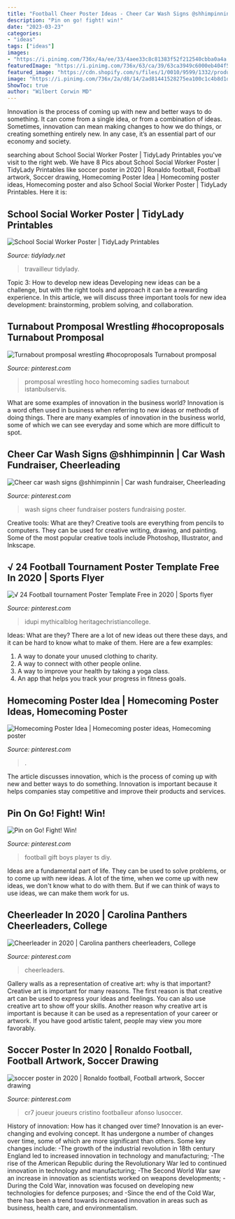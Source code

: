 ```yaml
---
title: "Football Cheer Poster Ideas - Cheer Car Wash Signs @shhimpinnin"
description: "Pin on go! fight! win!"
date: "2023-03-23"
categories:
- "ideas"
tags: ["ideas"]
images:
- "https://i.pinimg.com/736x/4a/ee/33/4aee33c8c81383f52f212540cbba0a4a.jpg"
featuredImage: "https://i.pinimg.com/736x/63/ca/39/63ca3949c6000eb404f5e5e71719f896.jpg"
featured_image: "https://cdn.shopify.com/s/files/1/0010/9599/1332/products/il_fullxfull.1880482743_cqap_1200x1200.jpg?v=1580448997"
image: "https://i.pinimg.com/736x/2a/d8/14/2ad81441528275ea100c1c4b8d1dfbfa.jpg"
ShowToc: true
author: "Wilbert Corwin MD"
---
```



Innovation is the process of coming up with new and better ways to do something. It can come from a single idea, or from a combination of ideas. Sometimes, innovation can mean making changes to how we do things, or creating something entirely new. In any case, it’s an essential part of our economy and society.

	

		
searching about School Social Worker Poster | TidyLady Printables you've visit to the right web. We have 8 Pics about School Social Worker Poster | TidyLady Printables like soccer poster in 2020 | Ronaldo football, Football artwork, Soccer drawing, Homecoming Poster Idea | Homecoming poster ideas, Homecoming poster and also School Social Worker Poster | TidyLady Printables. Here it is:
		
    
## School Social Worker Poster | TidyLady Printables

<img loading=lazy src="https://cdn.shopify.com/s/files/1/0010/9599/1332/products/il_fullxfull.1880482743_cqap_1200x1200.jpg?v=1580448997" onerror="this.onerror=null;this.src='https://tse1.mm.bing.net/th?id=OIP.aWLkjvlPUxifD-jX73f99AHaHa&amp;pid=15.1';" alt="School Social Worker Poster | TidyLady Printables">

_Source: tidylady.net_

>travailleur tidylady. 

	

Topic 3: How to develop new ideas
Developing new ideas can be a challenge, but with the right tools and approach it can be a rewarding experience. In this article, we will discuss three important tools for new idea development: brainstorming, problem solving, and collaboration.

    
## Turnabout Promposal Wrestling #hocoproposals Turnabout Promposal

<img loading=lazy src="https://i.pinimg.com/736x/63/ca/39/63ca3949c6000eb404f5e5e71719f896.jpg" onerror="this.onerror=null;this.src='https://tse1.mm.bing.net/th?id=OIP.nHghOsECW3RzxAoJBcY3nwHaNK&amp;pid=15.1';" alt="Turnabout promposal wrestling #hocoproposals Turnabout promposal">

_Source: pinterest.com_

>promposal wrestling hoco homecoming sadies turnabout istanbulservis. 

	

What are some examples of innovation in the business world?
Innovation is a word often used in business when referring to new ideas or methods of doing things. There are many examples of innovation in the business world, some of which we can see everyday and some which are more difficult to spot.

    
## Cheer Car Wash Signs @shhimpinnin | Car Wash Fundraiser, Cheerleading

<img loading=lazy src="https://i.pinimg.com/736x/22/28/54/22285460187fa1aec1a6e2f6a173d1ca.jpg" onerror="this.onerror=null;this.src='https://tse2.mm.bing.net/th?id=OIP.E3suHH9b8O8XyexdQvLI6wHaNK&amp;pid=15.1';" alt="Cheer car wash signs @shhimpinnin | Car wash fundraiser, Cheerleading">

_Source: pinterest.com_

>wash signs cheer fundraiser posters fundraising poster. 

	

Creative tools: What are they?
Creative tools are everything from pencils to computers. They can be used for creative writing, drawing, and painting. Some of the most popular creative tools include Photoshop, Illustrator, and Inkscape.

    
## √ 24 Football Tournament Poster Template Free In 2020 | Sports Flyer

<img loading=lazy src="https://i.pinimg.com/736x/5d/04/df/5d04dfb9629487853d4742b1007148e3.jpg" onerror="this.onerror=null;this.src='https://tse1.mm.bing.net/th?id=OIP.hBbwTOLzOpKHp7Gq9SqVQwHaKT&amp;pid=15.1';" alt="√ 24 Football tournament Poster Template Free in 2020 | Sports flyer">

_Source: pinterest.com_

>idupi mythicalblog heritagechristiancollege. 

	

Ideas: What are they?
There are a lot of new ideas out there these days, and it can be hard to know what to make of them. Here are a few examples:
1. A way to donate your unused clothing to charity.
2. A way to connect with other people online.
3. A way to improve your health by taking a yoga class.
4. An app that helps you track your progress in fitness goals.

    
## Homecoming Poster Idea | Homecoming Poster Ideas, Homecoming Poster

<img loading=lazy src="https://i.pinimg.com/736x/a1/66/0e/a1660e273dd824c933b9f76a45cfff2a.jpg" onerror="this.onerror=null;this.src='https://tse1.mm.bing.net/th?id=OIP.YCRmvvDJkXUZOimxawgDtwHaJ3&amp;pid=15.1';" alt="Homecoming Poster Idea | Homecoming poster ideas, Homecoming poster">

_Source: pinterest.com_

>. 

	

The article discusses innovation, which is the process of coming up with new and better ways to do something. Innovation is important because it helps companies stay competitive and improve their products and services.

    
## Pin On Go! Fight! Win!

<img loading=lazy src="https://i.pinimg.com/736x/4a/ee/33/4aee33c8c81383f52f212540cbba0a4a.jpg" onerror="this.onerror=null;this.src='https://tse1.mm.bing.net/th?id=OIP.aJhf8-AAG4eHGyP6715FAQHaJ3&amp;pid=15.1';" alt="Pin on Go! Fight! Win!">

_Source: pinterest.com_

>football gift boys player ts diy. 

	

Ideas are a fundamental part of life. They can be used to solve problems, or to come up with new ideas. A lot of the time, when we come up with new ideas, we don't know what to do with them. But if we can think of ways to use ideas, we can make them work for us.

    
## Cheerleader In 2020 | Carolina Panthers Cheerleaders, College

<img loading=lazy src="https://i.pinimg.com/736x/c0/0c/15/c00c154e82f4a8c381e5dfefcdd804bc.jpg" onerror="this.onerror=null;this.src='https://tse3.mm.bing.net/th?id=OIP.Jgv-zAYOBvqg1yPAbBhOJwHaLF&amp;pid=15.1';" alt="Cheerleader in 2020 | Carolina panthers cheerleaders, College">

_Source: pinterest.com_

>cheerleaders. 

	

Gallery walls as a representation of creative art: why is that important?
Creative art is important for many reasons. The first reason is that creative art can be used to express your ideas and feelings. You can also use creative art to show off your skills. Another reason why creative art is important is because it can be used as a representation of your career or artwork. If you have good artistic talent, people may view you more favorably.

    
## Soccer Poster In 2020 | Ronaldo Football, Football Artwork, Soccer Drawing

<img loading=lazy src="https://i.pinimg.com/736x/2a/d8/14/2ad81441528275ea100c1c4b8d1dfbfa.jpg" onerror="this.onerror=null;this.src='https://tse3.mm.bing.net/th?id=OIP.p3X4dgrZ7UAp4pkzb6uJiQHaLG&amp;pid=15.1';" alt="soccer poster in 2020 | Ronaldo football, Football artwork, Soccer drawing">

_Source: pinterest.com_

>cr7 joueur joueurs cristino footballeur afonso lusoccer. 

	

History of innovation: How has it changed over time?
Innovation is an ever-changing and evolving concept. It has undergone a number of changes over time, some of which are more significant than others. 
Some key changes include: 
-The growth of the industrial revolution in 18th century England led to increased innovation in technology and manufacturing; 
-The rise of the American Republic during the Revolutionary War led to continued innovation in technology and manufacturing; 
-The Second World War saw an increase in innovation as scientists worked on weapons developments; 
-During the Cold War, innovation was focused on developing new technologies for defence purposes; and 
-Since the end of the Cold War, there has been a trend towards increased innovation in areas such as business, health care, and environmentalism.

